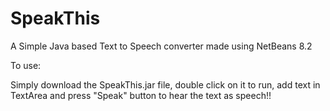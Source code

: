 # SpeakThis
A Simple Java based Text to Speech converter made using NetBeans 8.2


To use:

Simply download the SpeakThis.jar file, double click on it to run, add text in TextArea and press "Speak" button to hear the text as speech!!

